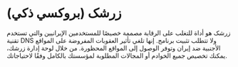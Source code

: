 # زرشک (بروكسي ذكي)
زرشک هو أداة للتغلب على الرقابة مصممة خصيصًا للمستخدمين الإيرانيين والتي تستخدم تقنية DNS ولا تتطلب تثبيت برنامج. إنها تلغي تأثير العقوبات المفروضة على المواقع الأجنبية ضد إيران وتوفر الوصول إلى المواقع المحظورة. من خلال لوحة إدارة زرشك، يمكنك تخصيص جميع الخوادم أو المجالات المطلوبة لمؤسستك بالكامل وفقًا لاحتياجاتك.